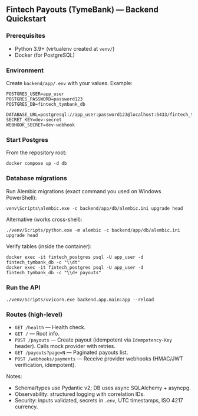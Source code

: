 ## Fintech Payouts (TymeBank) — Backend Quickstart

### Prerequisites
- Python 3.9+ (virtualenv created at `venv/`)
- Docker (for PostgreSQL)

### Environment
Create `backend/app/.env` with your values. Example:
```
POSTGRES_USER=app_user
POSTGRES_PASSWORD=password123
POSTGRES_DB=fintech_tymbank_db

DATABASE_URL=postgresql://app_user:password123@localhost:5433/fintech_tymbank_db
SECRET_KEY=dev-secret
WEBHOOK_SECRET=dev-webhook
```

### Start Postgres
From the repository root:
```
docker compose up -d db
```

### Database migrations
Run Alembic migrations (exact command you used on Windows PowerShell):
```
venv\Scripts\alembic.exe -c backend/app/db/alembic.ini upgrade head
```
Alternative (works cross-shell):
```
./venv/Scripts/python.exe -m alembic -c backend/app/db/alembic.ini upgrade head
```

Verify tables (inside the container):
```
docker exec -it fintech_postgres psql -U app_user -d fintech_tymbank_db -c "\\dt"
docker exec -it fintech_postgres psql -U app_user -d fintech_tymbank_db -c "\\d+ payouts"
```

### Run the API
```
./venv/Scripts/uvicorn.exe backend.app.main:app --reload
```

### Routes (high-level)
- `GET /health` — Health check.
- `GET /` — Root info.
- `POST /payouts` — Create payout (idempotent via `Idempotency-Key` header). Calls mock provider with retries.
- `GET /payouts?page=N` — Paginated payouts list.
- `POST /webhooks/payments` — Receive provider webhooks (HMAC/JWT verification, idempotent).

Notes:
- Schema/types use Pydantic v2; DB uses async SQLAlchemy + asyncpg.
- Observability: structured logging with correlation IDs.
- Security: inputs validated, secrets in `.env`, UTC timestamps, ISO 4217 currency.


